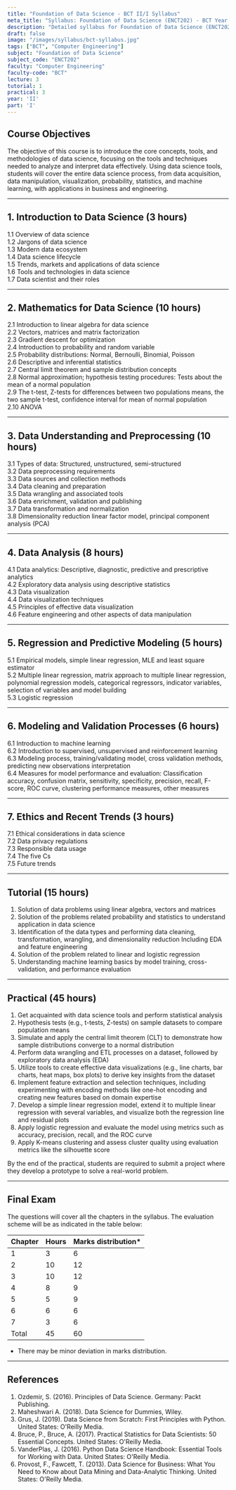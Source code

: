 ```yaml
---
title: "Foundation of Data Science - BCT II/I Syllabus"
meta_title: "Syllabus: Foundation of Data Science (ENCT202) - BCT Year 2 Part 1 | IOE Notes"
description: "Detailed syllabus for Foundation of Data Science (ENCT202), a second year, first part subject in the IOE BCT (Bachelor of Computer Engineering) program. Covers data science concepts, tools, methodologies, and applications."
draft: false
image: "/images/syllabus/bct-syllabus.jpg"
tags: ["BCT", "Computer Engineering"]
subject: "Foundation of Data Science"
subject_code: "ENCT202"
faculty: "Computer Engineering"
faculty-code: "BCT"
lecture: 3
tutorial: 1
practical: 3
year: 'II'
part: 'I'
---
```


## Course Objectives

The objective of this course is to introduce the core concepts, tools, and methodologies of data science, focusing on the tools and techniques needed to analyze and interpret data effectively. Using data science tools, students will cover the entire data science process, from data acquisition, data manipulation, visualization, probability, statistics, and machine learning, with applications in business and engineering.

---

## 1. Introduction to Data Science (3 hours)

1.1 Overview of data science  
1.2 Jargons of data science  
1.3 Modern data ecosystem  
1.4 Data science lifecycle  
1.5 Trends, markets and applications of data science  
1.6 Tools and technologies in data science  
1.7 Data scientist and their roles  

---

## 2. Mathematics for Data Science (10 hours)

2.1 Introduction to linear algebra for data science  
2.2 Vectors, matrices and matrix factorization  
2.3 Gradient descent for optimization  
2.4 Introduction to probability and random variable  
2.5 Probability distributions: Normal, Bernoulli, Binomial, Poisson  
2.6 Descriptive and inferential statistics  
2.7 Central limit theorem and sample distribution concepts  
2.8 Normal approximation; hypothesis testing procedures: Tests about the mean of a normal population  
2.9 The t-test, Z-tests for differences between two populations means, the two sample t-test, confidence interval for mean of normal population  
2.10 ANOVA  

---

## 3. Data Understanding and Preprocessing (10 hours)

3.1 Types of data: Structured, unstructured, semi-structured  
3.2 Data preprocessing requirements  
3.3 Data sources and collection methods  
3.4 Data cleaning and preparation  
3.5 Data wrangling and associated tools  
3.6 Data enrichment, validation and publishing  
3.7 Data transformation and normalization  
3.8 Dimensionality reduction linear factor model, principal component analysis (PCA)  

---

## 4. Data Analysis (8 hours)

4.1 Data analytics: Descriptive, diagnostic, predictive and prescriptive analytics  
4.2 Exploratory data analysis using descriptive statistics  
4.3 Data visualization  
4.4 Data visualization techniques  
4.5 Principles of effective data visualization  
4.6 Feature engineering and other aspects of data manipulation  

---

## 5. Regression and Predictive Modeling (5 hours)

5.1 Empirical models, simple linear regression, MLE and least square estimator  
5.2 Multiple linear regression, matrix approach to multiple linear regression, polynomial regression models, categorical regressors, indicator variables, selection of variables and model building  
5.3 Logistic regression  

---

## 6. Modeling and Validation Processes (6 hours)

6.1 Introduction to machine learning  
6.2 Introduction to supervised, unsupervised and reinforcement learning  
6.3 Modeling process, training/validating model, cross validation methods, predicting new observations interpretation  
6.4 Measures for model performance and evaluation: Classification accuracy, confusion matrix, sensitivity, specificity, precision, recall, F-score, ROC curve, clustering performance measures, other measures  

---

## 7. Ethics and Recent Trends (3 hours)

7.1 Ethical considerations in data science  
7.2 Data privacy regulations  
7.3 Responsible data usage  
7.4 The five Cs  
7.5 Future trends  

---

## Tutorial (15 hours)

1. Solution of data problems using linear algebra, vectors and matrices  
2. Solution of the problems related probability and statistics to understand application in data science  
3. Identification of the data types and performing data cleaning, transformation, wrangling, and dimensionality reduction Including EDA and feature engineering  
4. Solution of the problem related to linear and logistic regression  
5. Understanding machine learning basics by model training, cross-validation, and performance evaluation  

---

## Practical (45 hours)

1. Get acquainted with data science tools and perform statistical analysis  
2. Hypothesis tests (e.g., t-tests, Z-tests) on sample datasets to compare population means  
3. Simulate and apply the central limit theorem (CLT) to demonstrate how sample distributions converge to a normal distribution  
4. Perform data wrangling and ETL processes on a dataset, followed by exploratory data analysis (EDA)  
5. Utilize tools to create effective data visualizations (e.g., line charts, bar charts, heat maps, box plots) to derive key insights from the dataset  
6. Implement feature extraction and selection techniques, including experimenting with encoding methods like one-hot encoding and creating new features based on domain expertise  
7. Develop a simple linear regression model, extend it to multiple linear regression with several variables, and visualize both the regression line and residual plots  
8. Apply logistic regression and evaluate the model using metrics such as accuracy, precision, recall, and the ROC curve  
9. Apply K-means clustering and assess cluster quality using evaluation metrics like the silhouette score  

By the end of the practical, students are required to submit a project where they develop a prototype to solve a real-world problem.

---

## Final Exam

The questions will cover all the chapters in the syllabus. The evaluation scheme will be as indicated in the table below:

| Chapter | Hours | Marks distribution* |
|---------|-------|-------------------|
| 1       | 3     | 6                 |
| 2       | 10    | 12                |
| 3       | 10    | 12                |
| 4       | 8     | 9                 |
| 5       | 5     | 9                 |
| 6       | 6     | 6                 |
| 7       | 3     | 6                 |
| Total   | 45    | 60                |

* There may be minor deviation in marks distribution.

---

## References

1. Ozdemir, S. (2016). Principles of Data Science. Germany: Packt Publishing.  
2. Maheshwari A. (2018). Data Science for Dummies, Wiley.  
3. Grus, J. (2019). Data Science from Scratch: First Principles with Python. United States: O'Reilly Media.  
4. Bruce, P., Bruce, A. (2017). Practical Statistics for Data Scientists: 50 Essential Concepts. United States: O'Reilly Media.  
5. VanderPlas, J. (2016). Python Data Science Handbook: Essential Tools for Working with Data. United States: O'Reilly Media.  
6. Provost, F., Fawcett, T. (2013). Data Science for Business: What You Need to Know about Data Mining and Data-Analytic Thinking. United States: O'Reilly Media.